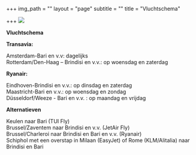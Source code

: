 +++
img_path = ""
layout = "page"
subtitle = ""
title = "Vluchtschema"

+++
![](/images/20190707_114718.jpg)

**Vluchtschema**

**Transavia:**

Amsterdam-Bari en v.v: dagelijks  
Rotterdam/Den-Haag – Brindisi en v.v.: op woensdag en zaterdag

**Ryanair:**

Eindhoven-Brindisi en v.v.: op dinsdag en zaterdag  
Maastricht-Bari en v.v.: op woensdag en zondag  
Düsseldorf/Weeze - Bari en v.v. : op maandag en vrijdag

**Alternatieven**

Keulen naar Bari (TUI Fly)  
Brussel/Zaventem naar Brindisi en v.v. (JetAir Fly)  
Brussel/Charleroi naar Brindisi en Bari en v.v. (Ryanair)  
Schiphol met een overstap in Milaan (EasyJet) of Rome (KLM/Alitalia) naar Brindisi en Bari